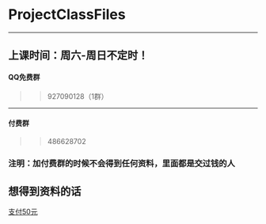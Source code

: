 # ProjectClassFiles
---
上课时间：周六-周日不定时！
---
#### QQ免费群
>> 927090128（1群）
---
#### 付费群
>> 486628702
### 注明：加付费群的时候不会得到任何资料，里面都是交过钱的人
## 想得到资料的话
[支付50元](https://rocky-co.github.io/zhifu/class)
